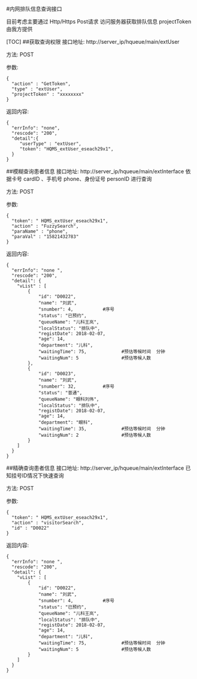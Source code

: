 
#内网排队信息查询接口

目前考虑主要通过 Http/Https Post请求 访问服务器获取排队信息
projectToken 由我方提供

[TOC]
##获取查询权限
接口地址: http://server_ip/hqueue/main/extUser

方法: POST

参数:
```
{
  "action" : "GetToken",
  "type" : "extUser",
  "projectToken" : "xxxxxxxx"
}
```
返回内容:
```
{ 
  "errInfo": "none",
  "rescode": "200",
  "detail":{
     "userType" : "extUser",
     "token": "HQMS_extUser_eseach29x1",
  }
}
```

##模糊查询患者信息
接口地址: http://server_ip/hqueue/main/extInterface
依据卡号 cardID 、手机号 phone、身份证号 personID 进行查询

方法: POST

参数:
```
{
  "token": " HQMS_extUser_eseach29x1",
  "action" : "FuzzySearch",
  "paraName" : "phone",
  "paraVal" : "15821432783"
}
```
返回内容:
```
{
  "errInfo": "none ",
  "rescode": "200",
  "detail": {
  	"vList" : [
    	{
        	"id": "D0022",
        	"name": "刘武",
            "snumber": 4,			#序号
            "status": "已预约",
            "queueName": "儿科王岚",
            "localStatus": "排队中",
            "registDate": 2018-02-07,
            "age": 14,
            "department": "儿科",
            "waitingTime": 75,             #预估等候时间  分钟
            "waitingNum": 5				   #预估等候人数
        },
        {
        	"id": "D0023",
        	"name": "刘武",
            "snumber": 32,			#序号
            "status": "普通",
            "queueName": "眼科刘伟",
            "localStatus": "排队中",
            "registDate": 2018-02-07,
            "age": 14,
            "department": "眼科",
            "waitingTime": 35,             #预估等候时间  分钟
            "waitingNum": 2				   #预估等候人数
        }
    ]
  }
}
```

##精确查询患者信息
接口地址: http://server_ip/hqueue/main/extInterface
已知挂号ID情况下快速查询

方法: POST

参数:
```
{
  "token": " HQMS_extUser_eseach29x1",
  "action" : "visitorSearch",
  "id" : "D0022"
}
```
返回内容:
```
{
  "errInfo": "none ",
  "rescode": "200",
  "detail": {
  	"vList" : [
    	{
        	"id": "D0022",
        	"name": "刘武",
            "snumber": 4,			#序号
            "status": "已预约",
            "queueName": "儿科王岚",
            "localStatus": "排队中",
            "registDate": 2018-02-07,
            "age": 14,
            "department": "儿科",
            "waitingTime": 75,             #预估等候时间  分钟
            "waitingNum": 5				   #预估等候人数
        }
    ]
  }
}
```